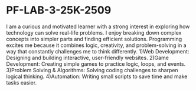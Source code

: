 # PF-LAB-3-25K-2509
I am a curious and motivated learner with a strong interest in exploring how technology can solve real-life problems. I enjoy breaking down complex concepts into simpler parts and finding efficient solutions. Programming excites me because it combines logic, creativity, and problem-solving in a way that constantly challenges me to think differently.
1)Web Development: Designing and building interactive, user-friendly websites.
2)Game Development: Creating simple games to practice logic, loops, and events.
3)Problem Solving & Algorithms: Solving coding challenges to sharpen logical thinking.
4)Automation: Writing small scripts to save time and make tasks easier.
